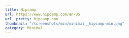 ```yaml
---
title: Hipcamp
url: https://www.hipcamp.com/en-US
url__pretty: hipcamp.com
thumbnail: "/screenshots/min/minimal__hipcamp-min.png"
category: Minimal
---
```

